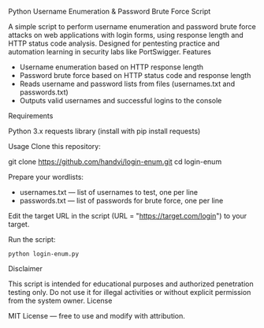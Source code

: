 Python Username Enumeration & Password Brute Force Script

A simple script to perform username enumeration and password brute force attacks on web applications with login forms, using response length and HTTP status code analysis.
Designed for pentesting practice and automation learning in security labs like PortSwigger.
Features

* Username enumeration based on HTTP response length
* Password brute force based on HTTP status code and response length
* Reads username and password lists from files (usernames.txt and passwords.txt)
* Outputs valid usernames and successful logins to the console

Requirements

   Python 3.x
   requests library (install with pip install requests)

Usage
    Clone this repository:

git clone https://github.com/handvi/login-enum.git
cd login-enum

Prepare your wordlists:

* usernames.txt — list of usernames to test, one per line
* passwords.txt — list of passwords for brute force, one per line

Edit the target URL in the script (URL = "https://target.com/login") to your target.

Run the script:

    python login-enum.py

Disclaimer

This script is intended for educational purposes and authorized penetration testing only.
Do not use it for illegal activities or without explicit permission from the system owner.
License

MIT License — free to use and modify with attribution.
